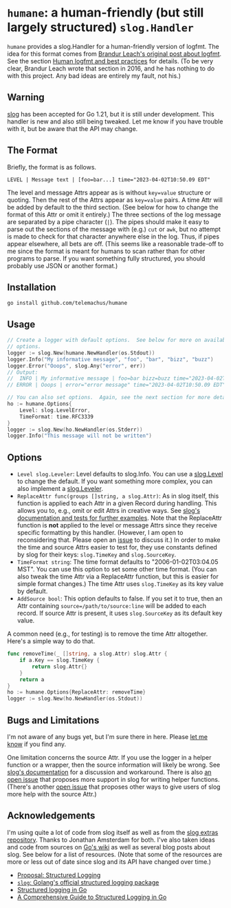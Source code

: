 # `humane`: a human-friendly (but still largely structured) `slog.Handler`

`humane` provides a slog.Handler for a human-friendly version of logfmt.  The
idea for this format comes from [Brandur Leach's original post about
logfmt][logfmt].  See the section [Human logfmt and best practices][details]
for details.  (To be very clear, Brandur Leach wrote that section in 2016, and
he has nothing to do with this project.  Any bad ideas are entirely my fault,
not his.)

[logfmt]: https://brandur.org/logfmt
[details]: https://brandur.org/logfmt#human

## Warning

[slog][slogdiscussion] has been accepted for Go 1.21, but it is still under
development.  This handler is new and also still being tweaked.  Let me know
if you have trouble with it, but be aware that the API may change.

[slogdiscussion]: https://github.com/golang/go/issues/56345

## The Format

Briefly, the format is as follows.

```
LEVEL | Message text | [foo=bar...] time="2023-04-02T10:50.09 EDT"
```

The level and message Attrs appear as is without `key=value` structure or
quoting.  Then the rest of the Attrs appear as `key=value` pairs.  A time Attr
will be added by default to the third section.  (See below for how to change
the format of this Attr or omit it entirely.)  The three sections of the log
message are separated by a pipe character (`|`).  The pipes should make it easy
to parse out the sections of the message with (e.g.) `cut` or `awk`, but no
attempt is made to check for that character anywhere else in the log.  Thus, if
pipes appear elsewhere, all bets are off.  (This seems like a reasonable
trade-off to me since the format is meant for humans to scan rather than for
other programs to parse.  If you want something fully structured, you should
probably use JSON or another format.)

## Installation

```
go install github.com/telemachus/humane
```

## Usage

```go
// Create a logger with default options.  See below for more on available
// options.
logger := slog.New(humane.NewHandler(os.Stdout))
logger.Info("My informative message", "foo", "bar", "bizz", "buzz")
logger.Error("Ooops", slog.Any("error", err))
// Output:
//  INFO | My informative message | foo=bar bizz=buzz time="2023-04-02T10:50.09 EDT"
// ERROR | Ooops | error="error message" time="2023-04-02T10:50.09 EDT"

// You can also set options.  Again, see the next section for more details.
ho := humane.Options{
    Level: slog.LevelError,
    TimeFormat: time.RFC3339
}
logger := slog.New(ho.NewHandler(os.Stderr))
logger.Info("This message will not be written")
```

## Options

+ `Level slog.Leveler`: Level defaults to slog.Info.  You can use
  a [slog.Level](https://pkg.go.dev/golang.org/x/exp/slog#Level) to change
  the default.  If you want something more complex, you can also implement
  a [slog.Leveler](https://pkg.go.dev/golang.org/x/exp/slog#Leveler).
+ `ReplaceAttr func(groups []string, a slog.Attr)`: As in slog itself, this
  function is applied to each Attr in a given Record during handling.  This
  allows you to, e.g., omit or edit Attrs in creative ways.  See [slog's
  documentation and tests for further examples](slog).  Note that the
  ReplaceAttr function is **not** applied to the level or message Attrs since
  they receive specific formatting by this handler.  (However, I am open to
  reconsidering that.  Please open an [issue][issue] to discuss it.)  In order
  to make the time and source Attrs easier to test for, they use constants
  defined by slog for their keys: `slog.TimeKey` and `slog.SourceKey`.
+ `TimeFormat string`: The time format defaults to "2006-01-02T03:04.05 MST".
  You can use this option to set some other time format.  (You can also tweak
  the time Attr via a ReplaceAttr function, but this is easier for simple
  format changes.)  The time Attr uses `slog.TimeKey` as its key value by
  default.
+ `AddSource bool`: This option defaults to false.  If you set it to true,
  then an Attr containing `source=/path/to/source:line` will be added to each
  record.  If source Attr is present, it uses `slog.SourceKey` as its default
  key value.

A common need (e.g., for testing) is to remove the time Attr altogether.
Here's a simple way to do that.

```go
func removeTime(_ []string, a slog.Attr) slog.Attr {
    if a.Key == slog.TimeKey {
        return slog.Attr{}
    }
    return a
}
ho := humane.Options{ReplaceAttr: removeTime}
logger := slog.New(ho.NewHandler(os.Stdout))
```

[slog]: https://pkg.go.dev/golang.org/x/exp/slog
[issue]: https://github.com/telemachus/humane/issues

## Bugs and Limitations

I'm not aware of any bugs yet, but I'm sure there in here.  Please [let me
know][issue] if you find any.

One limitation concerns the source Attr.  If you use the logger in a helper
function or a wrapper, then the source information will likely be wrong.  See
[slog's documentation][sourceproblem] for a discussion and workaround.  There
is also [an open issue][sourceissue] that proposes more support in slog for
writing helper functions.  (There's another [open issue][pcissue] that
proposes other ways to give users of slog more help with the source Attr.)

[sourceproblem]: https://pkg.go.dev/golang.org/x/exp/slog#hdr-Wrapping_output_methods
[sourceissue]: https://github.com/golang/go/issues/59145
[pcissue]: https://github.com/golang/go/issues/59280


## Acknowledgements

I'm using quite a lot of code from slog itself as well as from the [slog
extras repository][slogextras].  Thanks to Jonathan Amsterdam for both.  I've
also taken ideas and code from sources on [Go's wiki][wiki] as well as several
blog posts about slog.  See below for a list of resources. (Note that some of
the resources are more or less out of date since slog and its API have changed
over time.)

+ [Proposal: Structured Logging][proposal]
+ [`slog`: Golang's official structured logging package][sobyte]
+ [Structured logging in Go][mrkaran]
+ [A Comprehensive Guide to Structured Logging in Go][betterstack]

[slogextras]: https://github.com/jba/slog
[wiki]: https://github.com/golang/go/wiki/Resources-for-slog
[proposal]: https://go.googlesource.com/proposal/+/master/design/56345-structured-logging.md
[sobyte]: https://www.sobyte.net/post/2022-10/go-slog/
[mrkaran]: https://mrkaran.dev/posts/structured-logging-in-go-with-slog/
[betterstack]: https://betterstack.com/community/guides/logging/logging-in-go/
